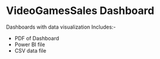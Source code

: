 # VideoGamesSales Dashboard
Dashboards with data visualization
Includes:-
- PDF of Dashboard
- Power BI file
- CSV data file

